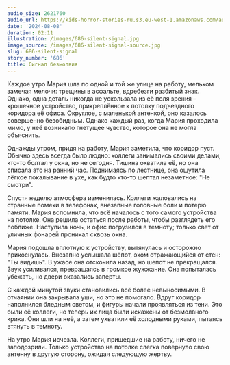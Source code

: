 ```yaml
---
audio_size: 2621760
audio_url: https://kids-horror-stories-ru.s3.eu-west-1.amazonaws.com/audio/686-silent-signal.mp3
date: '2024-08-08'
duration: 02:11
illustration: /images/686-silent-signal.jpg
image_source: /images/686-silent-signal-source.jpg
slug: 686-silent-signal
story_number: '686'
title: Сигнал безмолвия
---
```


Каждое утро Мария шла по одной и той же улице на работу, мельком замечая мелочи: трещины в асфальте, вдребезги разбитый знак. Однако, одна деталь никогда не ускользала из её поля зрения – крошечное устройство, прикреплённое к потолку подъездного коридора её офиса. Округлое, с маленькой антенкой, оно казалось совершенно безобидным. Однако каждый раз, когда Мария проходила мимо, у неё возникало гнетущее чувство, которое она не могла объяснить.

Однажды утром, придя на работу, Мария заметила, что коридор пуст. Обычно здесь всегда было людно: коллеги занимались своими делами, кто-то болтал у окна, но не сегодня. Тишина охватила её, но она списала это на ранний час. Поднимаясь по лестнице, она ощутила лёгкое покалывание в ухе, как будто кто-то шептал незаметное: "Не смотри".

Спустя неделю атмосфера изменилась. Коллеги жаловались на странные помехи в телефонах, внезапные головные боли и потерю памяти. Мария вспомнила, что всё началось с того самого устройства на потолке. Она решила остаться после работы, чтобы разглядеть его поближе. Наступила ночь, и офис погрузился в темноту; только свет от уличных фонарей проникал сквозь окна.

Мария подошла вплотную к устройству, вытянулась и осторожно прикоснулась. Внезапно услышала шёпот, эхом отражающийся от стен: "Ты видишь". В ужасе она отскочила назад, но шепот не прекращался. Звук усиливался, превращаясь в громкое жужжание. Она попыталась убежать, но двери оказались заперты.

С каждой минутой звуки становились всё более невыносимыми. В отчаянии она закрывала уши, но это не помогало. Вдруг коридор наполнился бледным светом, и фигуры начали проявляться из тени. Это были её коллеги, но теперь их лица были искажены от безмолвного крика. Они шли на неё, а затем ухватили её холодными руками, пытаясь втянуть в темноту.

На утро Мария исчезла. Коллеги, пришедшие на работу, ничего не заподозрили. Только устройство на потолке слегка повернуло свою антенну в другую сторону, ожидая следующую жертву.